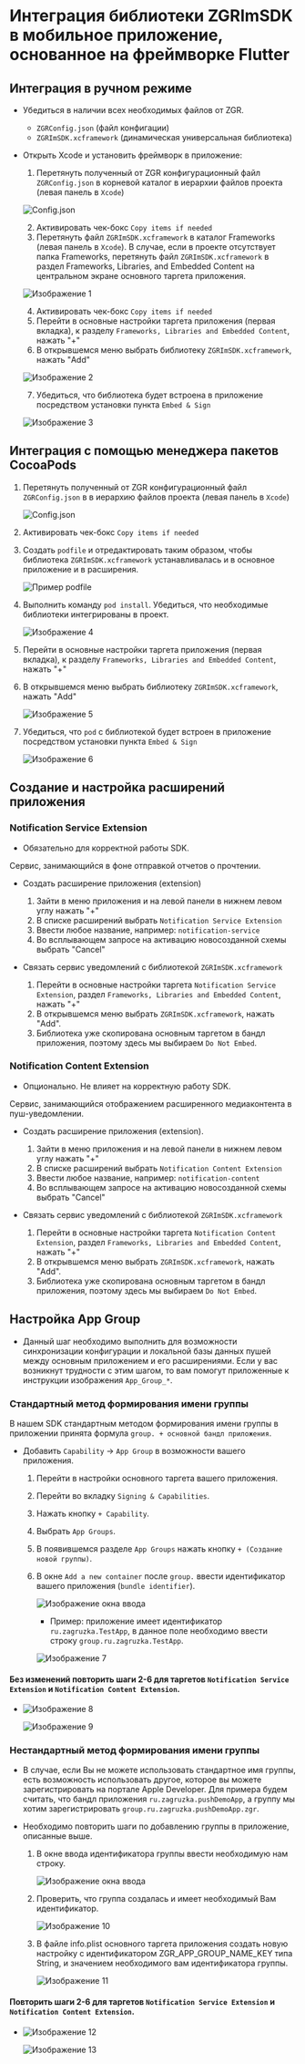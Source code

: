 # Интеграция библиотеки ZGRImSDK в мобильное приложение, основанное на фреймворке Flutter


## Интеграция в ручном режиме

* Убедиться в наличии всех необходимых файлов от ZGR.
    * `ZGRConfig.json` (файл конфигации)
    * `ZGRImSDK.xcframework` (динамическая универсальная библиотека)
    
* Открыть Xcode и установить фреймворк в приложение: 
    1. Перетянуть полученный от ZGR конфигурационный файл `ZGRConfig.json` в корневой каталог в иерархии файлов проекта (левая панель в `Xcode`)
    
    ![Config.json](./fl_8.png)
    
    2. Активировать чек-бокс `Copy items if needed`
    3. Перетянуть файл `ZGRImSDK.xcframework` в каталог Frameworks (левая панель в `Xcode`). В случае, если в проекте отсутствует папка Frameworks, перетянуть файл `ZGRImSDK.xcframework` в раздел Frameworks, Libraries, and Embedded Content на центральном экране основного таргета приложения.
    
    ![Изображение 1](./fl_4.png)
    
    4. Активировать чек-бокс `Copy items if needed`
    5. Перейти в основные настройки таргета приложения (первая вкладка), к разделу `Frameworks, Libraries and Embedded Content`, нажать "+"
    6. В открывшемся меню выбрать библиотеку `ZGRImSDK.xcframework`, нажать "Add"
    
    ![Изображение 2](./fl_12.png)
    
    7. Убедиться, что библиотека будет встроена в приложение посредством установки пункта `Embed & Sign`
    
    ![Изображение 3](./fl_5.png)



## Интеграция c помощью менеджера пакетов CocoaPods

1. Перетянуть полученный от ZGR конфигурационный файл `ZGRConfig.json` в  в иерархию файлов проекта (левая панель в `Xcode`)

    ![Config.json](./fl_8.png)

2. Активировать чек-бокс `Copy items if needed`
3. Создать `podfile` и отредактировать таким образом, чтобы библиотека `ZGRImSDK.xcframework` устанавливалась и в основное 
приложение и в расширения.

    ![Пример podfile](./fl_11_1.png)
    
4. Выполнить команду `pod install`. Убедиться, что необходимые библиотеки интегрированы в проект.

    ![Изображение 4](./fl_11.png)
    
5. Перейти в основные настройки таргета приложения (первая вкладка), к разделу `Frameworks, Libraries and Embedded Content`, нажать "+"
6. В открывшемся меню выбрать библиотеку `ZGRImSDK.xcframework`, нажать "Add"

    ![Изображение 5](./fl_12.png)
    
7. Убедиться, что `pod` c библиотекой будет встроен в приложение посредством установки пункта `Embed & Sign`

    ![Изображение 6](./fl_5.png)
    

## Создание и настройка расширений приложения

### Notification Service Extension
* Обязательно для корректной работы SDK.

Сервис, занимающийся в фоне отправкой отчетов о прочтении.

* Создать расширение приложения (extension)
    1. Зайти в меню приложения и на левой панели в нижнем левом углу нажать "+"
    2. В списке расширений выбрать `Notification Service Extension`
    3. Ввести любое название, например:  `notification-service`
    3. Во всплывающем запросе на активацию новосозданной схемы выбрать "Cancel"

* Связать сервис уведомлений с библиотекой `ZGRImSDK.xcframework`
    1. Перейти в основные настройки таргета  `Notification Service Extension`, раздел `Frameworks, Libraries and Embedded Content`, нажать "+"
    2. В открывшемся меню выбрать  `ZGRImSDK.xcframework`, нажать "Add".
    3. Библиотека уже скопирована основным таргетом в бандл приложения, поэтому здесь мы выбираем `Do Not Embed`.
    

### Notification Content Extension

* Опционально. Не влияет на корректную работу SDK.

Сервис, занимающийся отображением расширенного медиаконтента в пуш-уведомлении.

* Создать расширение приложения (extension).
    1. Зайти в меню приложения и на левой панели в нижнем левом углу нажать "+"
    2. В списке расширений выбрать `Notification Content Extension`
    3. Ввести любое название, например:  `notification-content`
    3. Во всплывающем запросе на активацию новосозданной схемы выбрать "Cancel"

* Связать сервис уведомлений с библиотекой `ZGRImSDK.xcframework`
    1. Перейти в основные настройки таргета  `Notification Content Extension`, раздел `Frameworks, Libraries and Embedded Content`, нажать "+"
    2. В открывшемся меню выбрать  `ZGRImSDK.xcframework`, нажать "Add".
    3. Библиотека уже скопирована основным таргетом в бандл приложения, поэтому здесь мы выбираем `Do Not Embed`.
    

## Настройка App Group

* Данный шаг необходимо выполнить для возможности синхронизации конфигурации и локальной базы данных пушей между основным приложением и его расширениями. Если у вас возникнут трудности с этим шагом, то вам помогут приложенные к инструкции изображения `App_Group_*`.

### Стандартный метод формирования имени группы
В нашем SDK стандартным методом формирования имени группы в приложении принята формула `group. + основной бандл приложения`.

* Добавить `Сapability` -> `App Group` в возможности вашего приложения.
    1. Перейти в настройки основного таргета вашего приложения.
    2. Перейти во вкладку `Signing & Capabilities`.
    3. Нажать кнопку `+ Capability`.
    4. Выбрать `App Groups`.
    5. В появившемся разделе `App Groups` нажать кнопку `+ (Создание новой группы)`.
    6. В окне `Add a new container` после `group.` ввести идентификатор вашего приложения (`bundle identifier`).
    
        ![Изображение окна ввода](./App_Group.png)
        
        - Пример: приложение имеет идентификатор `ru.zagruzka.TestApp`, в данное поле необходимо ввести строку `group.ru.zagruzka.TestApp`.
        
        ![Изображение 7](./App_Group_1.png)
    
        
#### Без изменений повторить шаги 2-6 для таргетов `Notification Service Extension` и `Notification Content Extension`.
  
*   ![Изображение 8](./App_Group_2.png)
    
    ![Изображение 9](./App_Group_3.png)

    
### Нестандартный метод формирования имени группы

* В случае, если Вы не можете использовать стандартное имя группы, есть возможность использовать другое, которое вы можете зарегистрировать на портале Apple Developer.
Для примера будем считать, что бандл приложения `ru.zagruzka.pushDemoApp`, а группу мы хотим зарегистрировать `group.ru.zagruzka.pushDemoApp.zgr`.
    
* Необходимо повторить шаги по добавлению группы в приложение, описанные выше. 
    1. В окне ввода идентификатора группы ввести необходимую нам строку.
    
        ![Изображение окна ввода](./App_Group_4.png)
    
    2. Проверить, что группа создалась и имеет необходимый Вам идентификатор.
    
        ![Изображение 10](./App_Group_6.png)
    
    3. В файле info.plist основного таргета приложения создать новую настройку с идентификатором ZGR_APP_GROUP_NAME_KEY типа String, и значением необходимого вам идентификатора группы.
    
        ![Изображение 11](./App_Group_5.png)
    
#### Повторить шаги 2-6 для таргетов `Notification Service Extension` и `Notification Content Extension`.

*   ![Изображение 12](./App_Group_7.png)
    
    ![Изображение 13](./App_Group_8.png)


